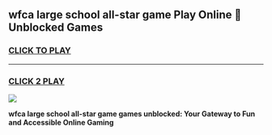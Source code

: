 
## wfca large school all-star game Play Online 👋 Unblocked Games
<h3>
<a href="https://news.freeplayer.one?title=wfca_large_school_all-star_game&ref=17GH">CLICK TO PLAY</a></h3>
<hr>

<h3>
<a href="https://news.freeplayer.one?title=wfca_large_school_all-star_game&ref=17GH">CLICK 2 PLAY</a>
  
</h3>

<a href="https://news.freeplayer.one?title=wfca_large_school_all-star_game&ref=17GH/"><img src="https://clearcache.store/games.png"></a>


**wfca large school all-star game games unblocked: Your Gateway to Fun and Accessible Online Gaming**
